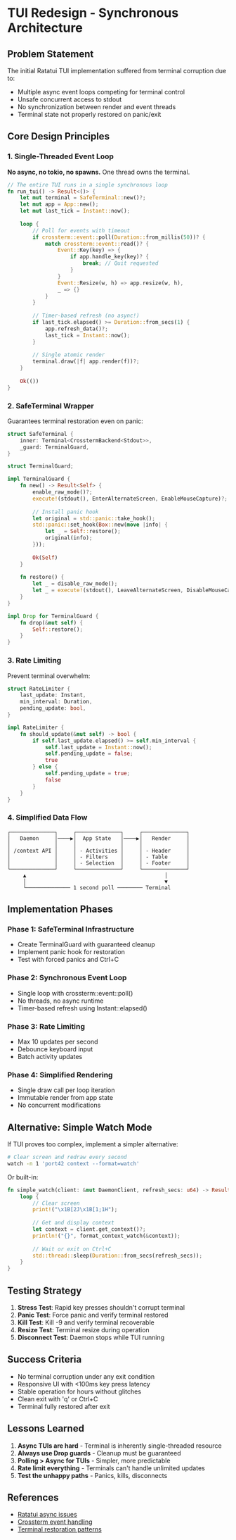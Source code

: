 # TUI Redesign - Synchronous Architecture

## Problem Statement

The initial Ratatui TUI implementation suffered from terminal corruption due to:
- Multiple async event loops competing for terminal control
- Unsafe concurrent access to stdout
- No synchronization between render and event threads
- Terminal state not properly restored on panic/exit

## Core Design Principles

### 1. Single-Threaded Event Loop
**No async, no tokio, no spawns.** One thread owns the terminal.

```rust
// The entire TUI runs in a single synchronous loop
fn run_tui() -> Result<()> {
    let mut terminal = SafeTerminal::new()?;
    let mut app = App::new();
    let mut last_tick = Instant::now();
    
    loop {
        // Poll for events with timeout
        if crossterm::event::poll(Duration::from_millis(50))? {
            match crossterm::event::read()? {
                Event::Key(key) => {
                    if app.handle_key(key)? {
                        break; // Quit requested
                    }
                }
                Event::Resize(w, h) => app.resize(w, h),
                _ => {}
            }
        }
        
        // Timer-based refresh (no async!)
        if last_tick.elapsed() >= Duration::from_secs(1) {
            app.refresh_data()?;
            last_tick = Instant::now();
        }
        
        // Single atomic render
        terminal.draw(|f| app.render(f))?;
    }
    
    Ok(())
}
```

### 2. SafeTerminal Wrapper

Guarantees terminal restoration even on panic:

```rust
struct SafeTerminal {
    inner: Terminal<CrosstermBackend<Stdout>>,
    _guard: TerminalGuard,
}

struct TerminalGuard;

impl TerminalGuard {
    fn new() -> Result<Self> {
        enable_raw_mode()?;
        execute!(stdout(), EnterAlternateScreen, EnableMouseCapture)?;
        
        // Install panic hook
        let original = std::panic::take_hook();
        std::panic::set_hook(Box::new(move |info| {
            let _ = Self::restore();
            original(info);
        }));
        
        Ok(Self)
    }
    
    fn restore() {
        let _ = disable_raw_mode();
        let _ = execute!(stdout(), LeaveAlternateScreen, DisableMouseCapture);
    }
}

impl Drop for TerminalGuard {
    fn drop(&mut self) {
        Self::restore();
    }
}
```

### 3. Rate Limiting

Prevent terminal overwhelm:

```rust
struct RateLimiter {
    last_update: Instant,
    min_interval: Duration,
    pending_update: bool,
}

impl RateLimiter {
    fn should_update(&mut self) -> bool {
        if self.last_update.elapsed() >= self.min_interval {
            self.last_update = Instant::now();
            self.pending_update = false;
            true
        } else {
            self.pending_update = true;
            false
        }
    }
}
```

### 4. Simplified Data Flow

```
┌──────────────┐     ┌──────────────┐     ┌──────────────┐
│   Daemon     │────▶│  App State   │────▶│   Render     │
│              │     │              │     │              │
│ /context API │     │ - Activities │     │ - Header     │
│              │     │ - Filters    │     │ - Table      │
│              │     │ - Selection  │     │ - Footer     │
└──────────────┘     └──────────────┘     └──────────────┘
     ▲                                            │
     │                                            ▼
     └────────────── 1 second poll ──────── Terminal
```

## Implementation Phases

### Phase 1: SafeTerminal Infrastructure
- Create TerminalGuard with guaranteed cleanup
- Implement panic hook for restoration
- Test with forced panics and Ctrl+C

### Phase 2: Synchronous Event Loop
- Single loop with crossterm::event::poll()
- No threads, no async runtime
- Timer-based refresh using Instant::elapsed()

### Phase 3: Rate Limiting
- Max 10 updates per second
- Debounce keyboard input
- Batch activity updates

### Phase 4: Simplified Rendering
- Single draw call per loop iteration
- Immutable render from app state
- No concurrent modifications

## Alternative: Simple Watch Mode

If TUI proves too complex, implement a simpler alternative:

```bash
# Clear screen and redraw every second
watch -n 1 'port42 context --format=watch'
```

Or built-in:

```rust
fn simple_watch(client: &mut DaemonClient, refresh_secs: u64) -> Result<()> {
    loop {
        // Clear screen
        print!("\x1B[2J\x1B[1;1H");
        
        // Get and display context
        let context = client.get_context()?;
        println!("{}", format_context_watch(&context));
        
        // Wait or exit on Ctrl+C
        std::thread::sleep(Duration::from_secs(refresh_secs));
    }
}
```

## Testing Strategy

1. **Stress Test**: Rapid key presses shouldn't corrupt terminal
2. **Panic Test**: Force panic and verify terminal restored
3. **Kill Test**: Kill -9 and verify terminal recoverable
4. **Resize Test**: Terminal resize during operation
5. **Disconnect Test**: Daemon stops while TUI running

## Success Criteria

- No terminal corruption under any exit condition
- Responsive UI with <100ms key press latency
- Stable operation for hours without glitches
- Clean exit with 'q' or Ctrl+C
- Terminal fully restored after exit

## Lessons Learned

1. **Async TUIs are hard** - Terminal is inherently single-threaded resource
2. **Always use Drop guards** - Cleanup must be guaranteed
3. **Polling > Async for TUIs** - Simpler, more predictable
4. **Rate limit everything** - Terminals can't handle unlimited updates
5. **Test the unhappy paths** - Panics, kills, disconnects

## References

- [Ratatui async issues](https://github.com/ratatui-org/ratatui/issues)
- [Crossterm event handling](https://docs.rs/crossterm/latest/crossterm/event/)
- [Terminal restoration patterns](https://github.com/crossterm-rs/crossterm/tree/master/examples)